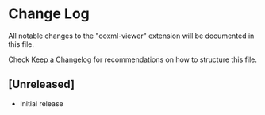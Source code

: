 # Change Log

All notable changes to the "ooxml-viewer" extension will be documented in this file.

Check [Keep a Changelog](http://keepachangelog.com/) for recommendations on how to structure this file.

## [Unreleased]

- Initial release